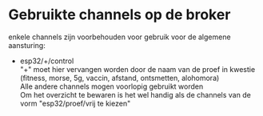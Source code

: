 # Gebruikte channels op de broker
enkele channels zijn voorbehouden voor gebruik voor de algemene aansturing:
* esp32/+/control <br />
"+" moet hier vervangen worden door de naam van de proef in kwestie <br />
(fitness, morse, 5g, vaccin, afstand, ontsmetten, alohomora) <br />
Alle andere channels mogen voorlopig gebruikt worden <br />
Om het overzicht te bewaren is het wel handig als de channels van de vorm "esp32/proef/vrij te kiezen" <br />
